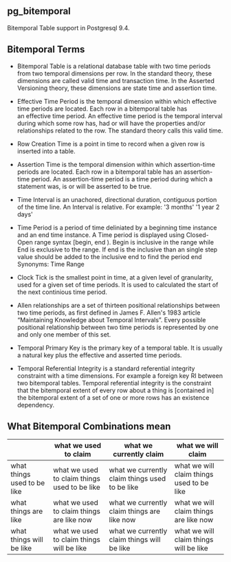 
## pg_bitemporal

Bitemporal Table support in Postgresql 9.4.



## Bitemporal Terms

* Bitemporal Table is a relational database table with two time periods from
  two temporal dimensions per row. 
  In the standard theory, these dimensions are called valid time and 
  transaction time. In the Asserted Versioning theory, these dimensions are 
  state time and assertion time.

* Effective Time Period is the temporal dimension within which effective 
  time periods are located. Each row in a bitemporal table has  
  an effective time period. 
  An effective time period is the temporal interval during which 
  some row has, had or will have the properties and/or relationships
  related to the row.
  The standard theory calls this valid time.

* Row Creation Time is a point in time to record when a given row is inserted
  into a table. 

* Assertion Time is the temporal dimension within which assertion-time periods
  are located. 
  Each row in a bitemporal table has an assertion-time period. 
  An assertion-time period is a time period during which a statement 
  was, is or will be asserted to be true.

* Time Interval is an unachored, directional duration, contiguous 
  portion of the time line. An Interval is relative. 
  For example: '3 months' '1 year 2 days'

* Time Period is a period of time deliniated by a beginning time instance
  and an end time instance. A Time period is displayed using Closed-Open
  range syntax [begin, end ). Begin is inclusive in the range while End is
  exclusive to the range. If end is the inclusive than an single step value
  should be added to the inclusive end to find the period end 
  Synonyms: Time Range 

* Clock Tick is the smallest point in time, at a given level of granularity,
  used for a given set of time periods. It is used to calculated the start
  of the next continious time period.
  

* Allen relationships are a set of thirteen positional relationships between
  two time periods, as first defined in James F. Allen's 1983 article
  “Maintaining Knowledge about Temporal Intervals”. Every possible positional
  relationship between two time periods is represented by one and only one
  member of this set.


* Temporal Primary Key is the primary key of a temporal table. It is
  usually a natural key plus the effective and asserted time periods.


* Temporal Referential Integrity is a standard referential integrity 
  constraint with a time dimensions. For example a foreign key RI between
  two bitemporal tables.
  Temporal referential integrity is the constraint that the bitemporal 
  extent of every row about a thing is [contained in] the bitemporal 
  extent of a set of one or more rows has an existence dependency.




## What Bitemporal Combinations mean

|   | what we used to claim | what we currently claim | what we will claim|
|---|-----------------------|-------------------------|------------------|
|what things used to be like| what we used to claim things used to be like| what we currently claim things used to be like| what we will claim things used to be like|
|what things are like | what we used to claim things are like now | what we currently claim things are like now | what we will claim things are like now|
|what things will be like| what we used to claim things will be like| what we currently claim things will be like| what we will claim things will be like |

